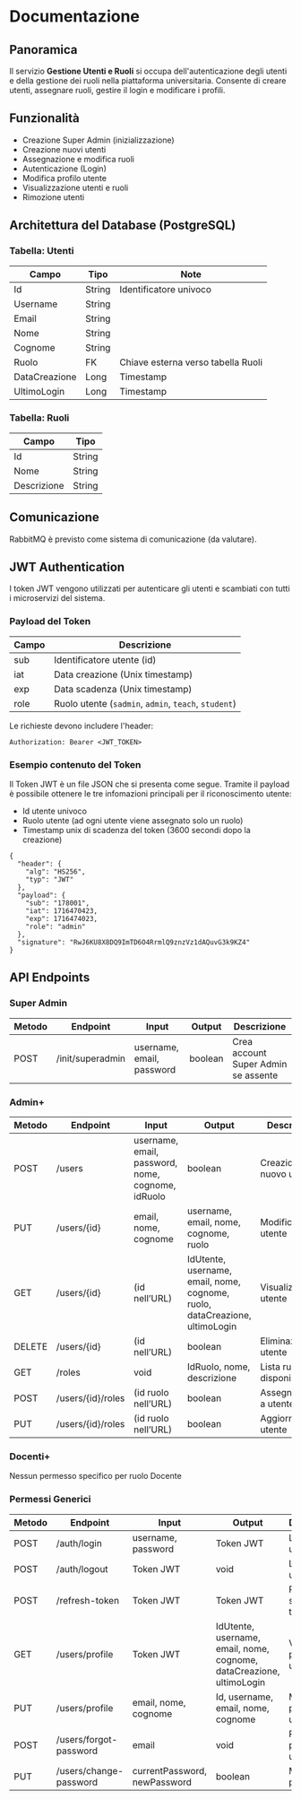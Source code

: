 # Documentazione

## Panoramica

Il servizio **Gestione Utenti e Ruoli** si occupa dell'autenticazione degli utenti e della gestione dei ruoli nella piattaforma universitaria. Consente di creare utenti, assegnare ruoli, gestire il login e modificare i profili.

## Funzionalità

- Creazione Super Admin (inizializzazione)
- Creazione nuovi utenti
- Assegnazione e modifica ruoli
- Autenticazione (Login)
- Modifica profilo utente
- Visualizzazione utenti e ruoli
- Rimozione utenti

## Architettura del Database (PostgreSQL)

### Tabella: Utenti

| Campo         | Tipo    | Note                              |
|---------------|---------|-----------------------------------|
| Id            | String  | Identificatore univoco            |
| Username      | String  |                                   |
| Email         | String  |                                   |
| Nome          | String  |                                   |
| Cognome       | String  |                                   |
| Ruolo         | FK      | Chiave esterna verso tabella Ruoli |
| DataCreazione | Long    | Timestamp                         |
| UltimoLogin   | Long    | Timestamp                         |

### Tabella: Ruoli

| Campo       | Tipo   |
|-------------|--------|
| Id          | String |
| Nome        | String |
| Descrizione | String |

## Comunicazione

RabbitMQ è previsto come sistema di comunicazione (da valutare).

## JWT Authentication

I token JWT vengono utilizzati per autenticare gli utenti e scambiati con tutti i microservizi del sistema.

### Payload del Token

| Campo | Descrizione |
|-------|-------------|
| sub   | Identificatore utente (id)       |
| iat   | Data creazione (Unix timestamp)  |
| exp   | Data scadenza (Unix timestamp)   |
| role  | Ruolo utente (`sadmin`, `admin`, `teach`, `student`) |

Le richieste devono includere l'header:
```
Authorization: Bearer <JWT_TOKEN>
```
### Esempio contenuto del Token

Il Token JWT è un file JSON che si presenta come segue. Tramite il payload è possibile ottenere le tre infomazioni principali per il riconoscimento utente:
- Id utente univoco
- Ruolo utente (ad ogni utente viene assegnato solo un ruolo)
- Timestamp unix di scadenza del token (3600 secondi dopo la creazione)

```
{
  "header": {
    "alg": "HS256",
    "typ": "JWT"
  },
  "payload": {
    "sub": "178001",
    "iat": 1716470423,
    "exp": 1716474023,
    "role": "admin"
  },
  "signature": "RwJ6KU8X8DQ9ImTD6O4RrmlQ9znzVz1dAQuvG3k9KZ4"
}
```

## API Endpoints

### Super Admin

| Metodo | Endpoint            | Input                        | Output  | Descrizione                         |
|--------|---------------------|------------------------------|---------|-------------------------------------|
| POST   | /init/superadmin    | username, email, password    | boolean | Crea account Super Admin se assente |

### Admin+

| Metodo | Endpoint             | Input                                     | Output                                         | Descrizione                         |
|--------|----------------------|-------------------------------------------|------------------------------------------------|-------------------------------------|
| POST   | /users               | username, email, password, nome, cognome, idRuolo | boolean                        | Creazione nuovo utente              |
| PUT    | /users/{id}          | email, nome, cognome                      | username, email, nome, cognome, ruolo | Modifica utente                         |
| GET    | /users/{id}          | (id nell’URL)                             | IdUtente, username, email, nome, cognome, ruolo, dataCreazione, ultimoLogin | Visualizzazione utente             |
| DELETE | /users/{id}          | (id nell’URL)                             | boolean                                        | Eliminazione utente                 |
| GET    | /roles               | void                                      | IdRuolo, nome, descrizione              | Lista ruoli disponibili             |
| POST   | /users/{id}/roles    | (id ruolo nell’URL)                       | boolean                                        | Assegna ruolo a utente              |
| PUT    | /users/{id}/roles    | (id ruolo nell’URL)                       | boolean                                        | Aggiorna ruoli utente               |

### Docenti+

Nessun permesso specifico per ruolo Docente

### Permessi Generici

| Metodo | Endpoint               | Input                                  | Output                                               | Descrizione                            |
|--------|------------------------|----------------------------------------|------------------------------------------------------|----------------------------------------|
| POST   | /auth/login            | username, password                      | Token JWT                                            | Login utente                           |
| POST   | /auth/logout           | Token JWT                               | void                                                 | Logout utente                          |
| POST   | /refresh-token         | Token JWT                               | Token JWT                                            | Rinnovo scadenza token                 |
| GET    | /users/profile         | Token JWT                               | IdUtente, username, email, nome, cognome, dataCreazione, ultimoLogin | Visualizza profilo utente  |
| PUT    | /users/profile         | email, nome, cognome                    | Id, username, email, nome, cognome                   | Modifica profilo utente                |
| POST   | /users/forgot-password | email                                   | void                                                 | Reset password utente                  |
| PUT    | /users/change-password | currentPassword, newPassword            | boolean                                              | Modifica password                      |

